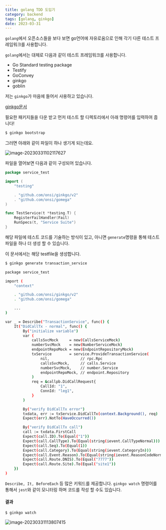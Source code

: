 ```yaml
---
title: golang TDD 도입기
category: backend
tags: [golang, ginkgo]
date: 2023-03-31
---
```


`golang`에서 오픈소스들을 보다 보면 go언어에 자유로움으로 인해 각기 다른 테스트 프레임워크를 사용합니다.

`golang`에서는 대체로 다음과 같이 테스트 프레임워크를 사용합니다.

- Go Standard testing package
- Testify
- GoConvey
- ginkgo
- goblin

저는 `ginkgo`가 마음에 들어서 사용하고 있습니다.

[ginkgo문서](https://onsi.github.io/ginkgo/)

필요한 패키지들을 다운 받고 먼저 테스트 할 디렉토리에서 아래 명령어를 입력하여 줍니다!

```bash
$ ginkgo bootstrap
```

그러면 아래와 같이 파일이 하나 생기게 되는데요.

![image-20230331102117627](../../../assets/images/posts/2023-03-31-post-golang-test-framework/image-20230331102117627.png)

파일을 열어보면 다음과 같이 구성되어 있습니다.

```go
package service_test

import (
	"testing"

	. "github.com/onsi/ginkgo/v2"
	. "github.com/onsi/gomega"
)

func TestService(t *testing.T) {
	RegisterFailHandler(Fail)
	RunSpecs(t, "Service Suite")
}
```

해당 파일에 테스트 코드를 기술하는 방식이 있고, 아니면 `generate`명령을 통해 테스트 파일을 하나 더 생성 할 수 있습니다.

이 문서에서는 해당 testfile을 생성합니다.

```bash
$ ginkgo generate transaction_service
```

```bash
package service_test

import (
	"context"

	. "github.com/onsi/ginkgo/v2"
	. "github.com/onsi/gomega"

	...
)

var _ = Describe("TransactionService", func() {
	It("DidCallTx - normal", func() {
		By("initialize variable")
		var (
			callsSvcMock     = new(CallsServiceMock)
			numberSvcMock    = new(NumberServiceMock)
			endpointRepoMock = new(EndpointRepositoryMock)
			txService        = service.ProvideTransactionService(
				nil,              // rpc.Rpc
				callsSvcMock,     // calls.Service
				numberSvcMock,    // number.Service
				endpointRepoMock, // endpoint.Repository
			)
			req = &callpb.DidCallRequest{
				CallId: "1",
				ConnId: "leg1",
			}
		)

		By("verify DidCallTx error")
		txdata, err := txService.DidCallTx(context.Background(), req)
		Expect(err).NotTo(HaveOccurred())

		By("verify DidCallTx call")
		call := txdata.FirstCall
		Expect(call.ID).To(Equal("1"))
		Expect(call.CallType).To(Equal(string(ievent.CallTypeNormal)))
		Expect(call.Seq).To(Equal(1))
		Expect(call.Category).To(Equal(string(ievent.CategoryIn)))
		Expect(call.Event.Reason).To(Equal(string(ievent.ReasonCodeNormal)))
		Expect(call.Route.DNIS).To(Equal("7777"))
		Expect(call.Route.Site).To(Equal("site1"))
	})
)
```

`Describe, It, BeforeEach` 등 많은 키워드를 제공합니다. `ginkgo watch` 명령어를 통해서 `jest`와 같이 모니터링 하며 코드를 작성 할 수도 있습니다.

#### 결과

```bash
$ ginkgo watch
```

![image-20230331113807415](../../../assets/images/posts/2023-03-31-post-golang-test-framework/image-20230331113807415.png)
